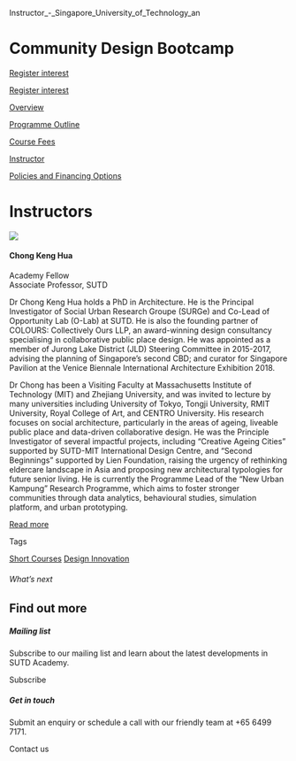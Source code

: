 Instructor_-_Singapore_University_of_Technology_an



Community Design Bootcamp
=========================

[Register interest](/admissions/academy/short-courses/short-courses-register-your-interest/?coursename=community-design-bootcamp)

[Register interest](/admissions/academy/short-courses/short-courses-register-your-interest/?coursename=community-design-bootcamp)

[Overview](/course/community-design-bootcamp/#tabs)

[Programme Outline](/course/community-design-bootcamp/programme-outline/#tabs)

[Course Fees](/course/community-design-bootcamp/course-fees/#tabs)

[Instructor](/course/community-design-bootcamp/instructor/#tabs)

[Policies and Financing Options](/course/community-design-bootcamp/policies-and-financing-options/#tabs)

Instructors
===========

![](https://www.sutd.edu.sg/wp-content/uploads/2024/12/image-faculty-chong-keng-hua.jpg?w=220)

#### **Chong Keng Hua**

Academy Fellow  
Associate Professor, SUTD

Dr Chong Keng Hua holds a PhD in Architecture. He is the Principal Investigator of Social Urban Research Groupe (SURGe) and Co-Lead of Opportunity Lab (O-Lab) at SUTD. He is also the founding partner of COLOURS: Collectively Ours LLP, an award-winning design consultancy specialising in collaborative public place design. He was appointed as a member of Jurong Lake District (JLD) Steering Committee in 2015-2017, advising the planning of Singapore’s second CBD; and curator for Singapore Pavilion at the Venice Biennale International Architecture Exhibition 2018.

Dr Chong has been a Visiting Faculty at Massachusetts Institute of Technology (MIT) and Zhejiang University, and was invited to lecture by many universities including University of Tokyo, Tongji University, RMIT University, Royal College of Art, and CENTRO University. His research focuses on social architecture, particularly in the areas of ageing, liveable public place and data-driven collaborative design. He was the Principle Investigator of several impactful projects, including “Creative Ageing Cities” supported by SUTD-MIT International Design Centre, and “Second Beginnings” supported by Lien Foundation, raising the urgency of rethinking eldercare landscape in Asia and proposing new architectural typologies for future senior living. He is currently the Programme Lead of the “New Urban Kampung” Research Programme, which aims to foster stronger communities through data analytics, behavioural studies, simulation platform, and urban prototyping.

[Read more](/profile/chong-keng-hua)

Tags

[Short Courses](/admissions/academy/courses-and-modules/?academy-type-course=780)
[Design Innovation](/admissions/academy/courses-and-modules/?discipline=795)

###### What’s next

Find out more
-------------

##### Mailing list

Subscribe to our mailing list and learn about the latest developments in SUTD Academy.

Subscribe

##### Get in touch

Submit an enquiry or schedule a call with our friendly team at +65 6499 7171.

Contact us

